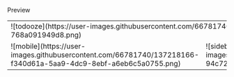Preview

<table>
  <tr>
    <td colspan="2">![todooze](https://user-images.githubusercontent.com/66781740/137217796-3a51f8a1-0463-4bf6-9602-768a091949d8.png)</td>
  </tr>
  <tr>
    <td>![mobile](https://user-images.githubusercontent.com/66781740/137218166-f340d61a-5aa9-4dc9-8ebf-a6eb6c5a0755.png)</td>
    <td>![sidebar](https://user-images.githubusercontent.com/66781740/137218333-94c72594-199b-488d-9c23-d1642863b8a6.png)</td>
  </tr>
</table>

